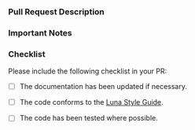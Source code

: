 ### Pull Request Description
<!--
- Please describe the nature of your PR here, as well as the motivation for it.
- If it fixes an open issue, please mention that issue number here. 
-->

### Important Notes
<!--
- Mention important elements of the design.
- Mention any notable changes to APIs. 
-->

### Checklist
Please include the following checklist in your PR:

- [ ] The documentation has been updated if necessary.
- [ ] The code conforms to the [Luna Style Guide](https://github.com/luna/wiki/blob/master/code-style/01.general.md).
- [ ] The code has been tested where possible.

